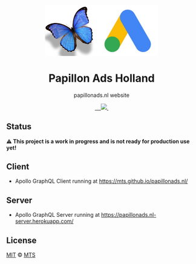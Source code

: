 <p align="center">
  <img width="300px" src="/logo-papillonads.nl.png">
</p>

<h1 align="center">Papillon Ads Holland</h1>

<p align="center">papillonads.nl website</p>

<p align="center">
  <a aria-label="npm package" href="https://www.npmjs.com/package/papillonads.nl-client">
    <img alt="" src="https://img.shields.io/npm/v/papillonads.nl-client.svg">
  </a>

  <a aria-label="travis build" href="https://travis-ci.org/papillonads/papillonads.nl">
    <img alt="" src="https://img.shields.io/travis/papillonads/papillonads.nl.svg?logo=travis">
  </a>

  <a aria-label="downloads" href="http://npm-stat.com/charts.html?package=papillonads.nl-client&from=2018-10-13">
    <img alt="" src="https://img.shields.io/npm/dm/papillonads.nl-client.svg">
  </a>

  <a aria-label="last commit" href="https://github.com/papillonads/papillonads.nl/commits/master">
    <img alt="" src="https://img.shields.io/github/last-commit/papillonads/papillonads.nl.svg">
  </a>

  <a aria-label="contributors graph" href="https://github.com/papillonads/papillonads.nl/graphs/contributors">
    <img src="https://img.shields.io/github/contributors/papillonads/papillonads.nl.svg">
  </a>

  <a aria-label="license" href="https://github.com/papillonads/papillonads.nl/blob/master/LICENSE">
    <img src="https://img.shields.io/github/license/papillonads/papillonads.nl.svg" alt="">
  </a>
</p>

## Status

**⚠️ This project is a work in progress and is not ready for production use yet!**

## Client

- Apollo GraphQL Client running at https://mts.github.io/papillonads.nl/

## Server

- Apollo GraphQL Server running at https://papillonads.nl-server.herokuapp.com/

## License

[MIT](./LICENSE) &copy; [MTS](https://github.com/mts)
